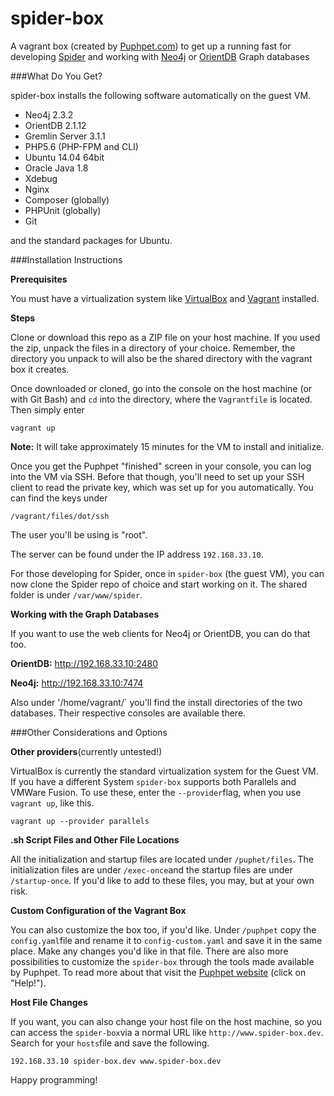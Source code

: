 # spider-box 

A vagrant box (created by [Puphpet.com](https://puphpet.com/)) to get up a running fast for developing [Spider](https://github.com/spider/spider) and working with [Neo4j](http://neo4j.com/) or [OrientDB](http://orientdb.com/) Graph databases

###What Do You Get?


spider-box installs the following software automatically on the guest VM.

- Neo4j 2.3.2
- OrientDB 2.1.12
- Gremlin Server 3.1.1
- PHP5.6 (PHP-FPM and CLI)
- Ubuntu 14.04 64bit
- Oracle Java 1.8
- Xdebug
- Nginx
- Composer (globally)
- PHPUnit (globally)
- Git

and the standard packages for Ubuntu.

###Installation Instructions

**Prerequisites**

You must have a virtualization system like [VirtualBox](https://www.virtualbox.org/) and [Vagrant](https://www.vagrantup.com/) installed.

**Steps**

Clone or download this repo as a ZIP file on your host machine. If you used the zip, unpack the files in a directory of your choice. Remember, the directory you unpack to will also be the shared directory with the vagrant box it creates.

Once downloaded or cloned, go into the console on the host machine (or with Git Bash) and `cd` into the directory, where the `Vagrantfile` is located. Then simply enter 

`vagrant up`

**Note:** It will take approximately 15 minutes for the VM to install and initialize. 

Once you get the Puphpet "finished" screen in your console, you can log into the VM via SSH. Before that though, you'll need to set up your SSH client to read the private key, which was set up for you automatically. You can find the keys under 

`/vagrant/files/dot/ssh`

The user you'll be using is "root". 

The server can be found under the IP address `192.168.33.10`. 

For those developing for Spider, once in `spider-box` (the guest VM), you can now clone the Spider repo of choice and start working on it. The shared folder is under `/var/www/spider`.

**Working with the Graph Databases**

If you want to use the web clients for Neo4j or OrientDB, you can do that too. 

**OrientDB:** http://192.168.33.10:2480

**Neo4j:** http://192.168.33.10:7474

Also under '/home/vagrant/` you'll find the install directories of the two databases. Their respective consoles are available there.

###Other Considerations and Options

**Other providers**(currently untested!)

VirtualBox is currently the standard virtualization system for the Guest VM. If you have a different System `spider-box` supports both Parallels and VMWare Fusion. To use these, enter the `--provider`flag, when you use `vagrant up`, like this.

`vagrant up --provider parallels`

**.sh Script Files and Other File Locations**

All the initialization and startup files are located under `/puphet/files`. The initialization files are under `/exec-once`and the startup files are under `/startup-once`. If you'd like to add to these files, you may, but at your own risk.

**Custom Configuration of the Vagrant Box**

You can also customize the box too, if you'd like. Under `/puphpet` copy the `config.yaml`file and rename it to `config-custom.yaml` and save it in the same place. Make any changes you'd like in that file. There are also more possibilities to customize the `spider-box` through the tools made available by Puphpet. To read more about that visit the [Puphpet website](https://puphpet.com/) (click on "Help!").

**Host File Changes**

If you want, you can also change your host file on the host machine, so you can access the `spider-box`via a normal URL like `http://www.spider-box.dev`. Search for your `hosts`file and save the following.

`192.168.33.10 spider-box.dev www.spider-box.dev`

Happy programming!
